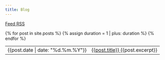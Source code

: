 ```yaml
---
title: Blog
---
```

<style>
  table, td, th {
    background-color: var(--bg-0);
    border: none;
  }
</style>
<a href="/rss.xml">Feed RSS</a>
<table>
<tbody>
{% for post in site.posts %}
{% assign duration = 1 | plus: duration %}
  <tr style="animation: fade-in both {{duration}}00ms;">
    <td>{{post.date | date: "%d.%m.%Y"}}</td>
    <td class="blog_item">
        <a href="{{post.url}}">
            {{post.title}}
        </a>
        <span>{{post.excerpt}}</span><br>
    </td>
  </tr>
{% endfor %}
</tbody>
</table>
